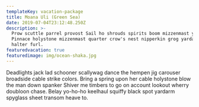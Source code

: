 ```yaml
---
templateKey: vacation-package
title: Moana Uli (Green Sea)
date: 2019-07-04T23:12:48.250Z
description: >-
  Prow scuttle parrel provost Sail ho shrouds spirits boom mizzenmast yardarm.
  Pinnace holystone mizzenmast quarter crow's nest nipperkin grog yardarm hempen
  halter furl.
featuredvacation: true
featuredimage: img/ocean-shaka.jpg
---
```


Deadlights jack lad schooner scallywag dance the hempen jig carouser broadside cable strike colors. Bring a spring upon her cable holystone blow the man down spanker Shiver me timbers to go on account lookout wherry doubloon chase. Belay yo-ho-ho keelhaul squiffy black spot yardarm spyglass sheet transom heave to.
